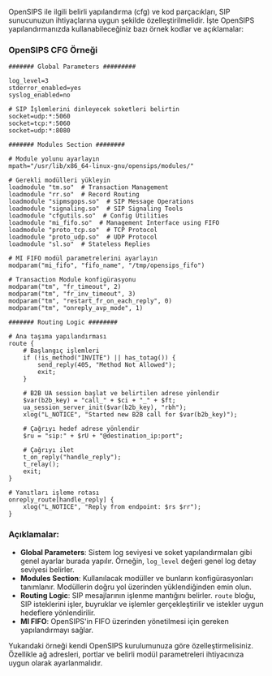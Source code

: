 OpenSIPS ile ilgili belirli yapılandırma (cfg) ve kod parçacıkları, SIP sunucunuzun ihtiyaçlarına uygun şekilde özelleştirilmelidir. İşte OpenSIPS yapılandırmanızda kullanabileceğiniz bazı örnek kodlar ve açıklamalar:

### OpenSIPS CFG Örneği

```plaintext
####### Global Parameters #########

log_level=3
stderror_enabled=yes
syslog_enabled=no

# SIP İşlemlerini dinleyecek soketleri belirtin
socket=udp:*:5060
socket=tcp:*:5060
socket=udp:*:8080

####### Modules Section ########

# Module yolunu ayarlayın
mpath="/usr/lib/x86_64-linux-gnu/opensips/modules/"

# Gerekli modülleri yükleyin
loadmodule "tm.so"  # Transaction Management
loadmodule "rr.so"  # Record Routing
loadmodule "sipmsgops.so"  # SIP Message Operations
loadmodule "signaling.so"  # SIP Signaling Tools
loadmodule "cfgutils.so"  # Config Utilities
loadmodule "mi_fifo.so"  # Management Interface using FIFO
loadmodule "proto_tcp.so"  # TCP Protocol
loadmodule "proto_udp.so"  # UDP Protocol
loadmodule "sl.so"  # Stateless Replies

# MI FIFO modül parametrelerini ayarlayın
modparam("mi_fifo", "fifo_name", "/tmp/opensips_fifo")

# Transaction Module konfigürasyonu
modparam("tm", "fr_timeout", 2)
modparam("tm", "fr_inv_timeout", 3)
modparam("tm", "restart_fr_on_each_reply", 0)
modparam("tm", "onreply_avp_mode", 1)

####### Routing Logic ########

# Ana taşıma yapılandırması
route {
    # Başlangıç işlemleri
    if (!is_method("INVITE") || has_totag()) {
        send_reply(405, "Method Not Allowed");
        exit;
    }

    # B2B UA session başlat ve belirtilen adrese yönlendir
    $var(b2b_key) = "call_" + $ci + "_" + $ft;
    ua_session_server_init($var(b2b_key), "rbh");
    xlog("L_NOTICE", "Started new B2B call for $var(b2b_key)");

    # Çağrıyı hedef adrese yönlendir
    $ru = "sip:" + $rU + "@destination_ip:port";

    # Çağrıyı ilet
    t_on_reply("handle_reply");
    t_relay();
    exit;
}

# Yanıtları işleme rotası
onreply_route[handle_reply] {
    xlog("L_NOTICE", "Reply from endpoint: $rs $rr");
}
```

### Açıklamalar:

- **Global Parameters**: Sistem log seviyesi ve soket yapılandırmaları gibi genel ayarlar burada yapılır. Örneğin, `log_level` değeri genel log detay seviyesi belirler.
- **Modules Section**: Kullanılacak modüller ve bunların konfigürasyonları tanımlanır. Modüllerin doğru yol üzerinden yüklendiğinden emin olun.
- **Routing Logic**: SIP mesajlarının işlenme mantığını belirler. `route` bloğu, SIP isteklerini işler, buyruklar ve işlemler gerçekleştirilir ve istekler uygun hedeflere yönlendirilir.
- **MI FIFO**: OpenSIPS'in FIFO üzerinden yönetilmesi için gereken yapılandırmayı sağlar.

Yukarıdaki örneği kendi OpenSIPS kurulumunuza göre özelleştirmelisiniz. Özellikle ağ adresleri, portlar ve belirli modül parametreleri ihtiyacınıza uygun olarak ayarlanmalıdır.